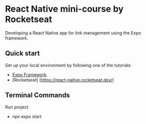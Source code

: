 # React Native mini-course by Rocketseat

Developing a React Native app for link management using the Expo framework.

## Quick start

Set up your local environment by following one of the tutorials
- [Expo Framework](https://docs.expo.dev/get-started/set-up-your-environment/).
- [Rocketseat] (https://react-native.rocketseat.dev/)

## Terminal Commands

Run project
- npx expo start


